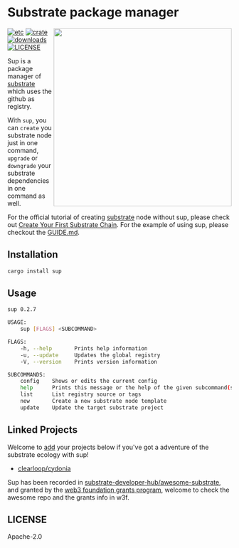 # Substrate package manager

<img align="right" width="400" src="https://raw.githubusercontent.com/w3f/General-Grants-Program/79ea44570c6b8f10b286817a3d1a768d29810065/src/badge_black.svg"/>

[![etc](https://github.com/clearloop/sup/workflows/sup/badge.svg)](https://github.com/clearloop/sup)
[![crate](https://img.shields.io/crates/v/sup.svg)](https://crates.io/crates/sup)
[![downloads](https://img.shields.io/crates/d/sup.svg)](https://crates.io/crates/sup)
[![LICENSE](https://img.shields.io/crates/l/sup.svg)](https://choosealicense.com/licenses/apache-2.0/)

Sup is a package manager of [substrate][substrate] which uses the github as registry.

With `sup`, you can `create` you substrate node just in one command, `upgrade` or `downgrade`
your substrate dependencies in one command as well.

For the official tutorial of creating [substrate][substrate] node without sup, please check
out [Create Your First Substrate Chain][create-your-first-substrate-chain]. For the example
of using sup, please checkout the [GUIDE.md](./GUIDE.md).


## Installation

```bash
cargo install sup
```

## Usage

```bash
sup 0.2.7

USAGE:
    sup [FLAGS] <SUBCOMMAND>

FLAGS:
    -h, --help       Prints help information
    -u, --update     Updates the global registry
    -V, --version    Prints version information

SUBCOMMANDS:
    config    Shows or edits the current config
    help      Prints this message or the help of the given subcommand(s)
    list      List registry source or tags
    new       Create a new substrate node template
    update    Update the target substrate project
```

## Linked Projects

Welcome to [add][pr] your projects below if you've got a adventure of the substrate ecology
with sup!

+ [clearloop/cydonia][cydonia]

Sup has been recorded in [substrate-developer-hub/awesome-substrate][awesome], and granted by
the [web3 foundation grants program][w3f], welcome to check the awesome repo and the grants info in w3f.

## LICENSE

Apache-2.0

[awesome]: https://github.com/substrate-developer-hub/awesome-substrate#ecosystem-tools
[cydonia]: https://github.com/clearloop/sup/tree/w3f
[substrate]: https://github.com/paritytech/substrate
[pr]: https://github.com/clearloop/sup/pulls
[create-your-first-substrate-chain]: https://substrate.dev/docs/en/tutorials/create-your-first-substrate-chain/
[w3f]: https://github.com/w3f/Open-Grants-Program
